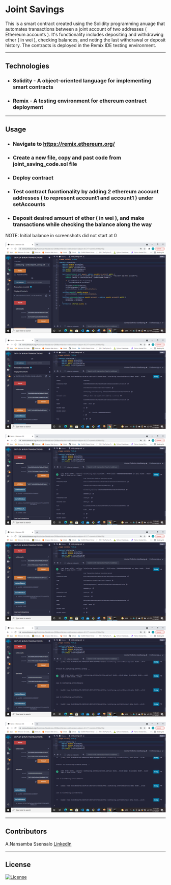 # Joint Savings


This is a smart contract created using the Solidity programming anuage that automates transactions between a joint account of two addresses ( Ethereum accounts ). It's functionality includes depositing and withdrawing ether ( in wei ), checking balances, and noting the last withdrawal or deposit history. The contracts is deployed in the Remix IDE testing environment. 


---

## Technologies

* ### **Solidity** - A  object-oriented language for implementing smart contracts
* ### **Remix** - A testing environment for ethereum contract deployment



---



## Usage


* ### Navigate to https://remix.ethereum.org/
* ### Create a new file, copy and past code from joint_saving_code.sol file
* ### Deploy contract
* ### Test contract fucntionality by adding 2 ethereum account addresses ( to represent account1 and account1 ) under setAccounts
* ### Deposit desired amount of ether ( in wei ), and make transactions while checking the balance along the way

NOTE: Initial balance in screenshots did not start at 0

![Adding dummy accounts1 and 2](https://github.com/nssensalo/Challenge_20/blob/main/images/Screenshot%20(208).png)

![Depositing 1 ether (in wei)](https://github.com/nssensalo/Challenge_20/blob/main/images/Screenshot%20(209).png)

![Depositing 10 ether (in wei)](https://github.com/nssensalo/Challenge_20/blob/main/images/Screenshot%20(210).png)

![Depositing 5 ether(in wei)](https://github.com/nssensalo/Challenge_20/blob/main/images/Screenshot%20(211).png)

![Withdrawing 5 ether from acount1](https://github.com/nssensalo/Challenge_20/blob/main/images/Screenshot%20(212).png)  

![Withdrawing 10 ether from account2](https://github.com/nssensalo/Challenge_20/blob/main/images/Screenshot%20(213).png)

---

## Contributors

A.Nansamba Ssensalo
[LinkedIn](www.linkedin.com/in/a-nansamba-ssensalo)

---

## License

[![License](https://img.shields.io/badge/License-Boost%201.0-lightblue.svg)](https://www.boost.org/LICENSE_1_0.txt)
